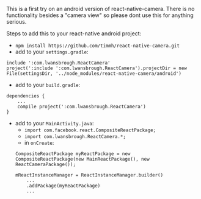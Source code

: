 This is a first try on an android version of react-native-camera.
There is no functionality besides a "camera view" so please dont use this for anything serious.

Steps to add this to your react-native android project:
* `npm install https://github.com/timmh/react-native-camera.git`
* add to your `settings.gradle`:
```
include ':com.lwansbrough.ReactCamera'
project(':include ':com.lwansbrough.ReactCamera').projectDir = new File(settingsDir, '../node_modules/react-native-camera/android')
```
* add to your `build.gradle`:
```
dependencies {
    ...
    compile project(':com.lwansbrough.ReactCamera')
}
```
* add to your `MainActivity.java`:
	* `import com.facebook.react.CompositeReactPackage;`
	* `import com.lwansbrough.ReactCamera.*;`
	* in `onCreate`:
	```
	CompositeReactPackage myReactPackage = new CompositeReactPackage(new MainReactPackage(), new ReactCameraPackage());
	```
	```
	mReactInstanceManager = ReactInstanceManager.builder()
		...
		.addPackage(myReactPackage)
		...
	```
